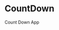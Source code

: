 # CountDown
 Count Down App
         
                        
                                                                                                                                           
                                                                                                       
                                                                                                     
                                                                                         
                                                                             
                                                    
                                 
                       
       
  
   
